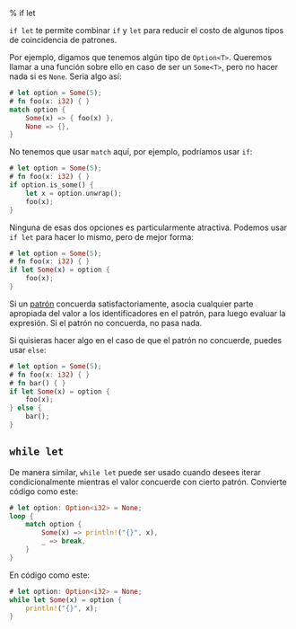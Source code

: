 % if let

`if let` te permite combinar `if` y `let` para reducir el costo de algunos tipos de coincidencia de patrones.

Por ejemplo, digamos que tenemos algún tipo de `Option<T>`. Queremos llamar a una función sobre ello en caso de ser un `Some<T>`, pero no hacer nada si es `None`. Seria algo así:

```rust
# let option = Some(5);
# fn foo(x: i32) { }
match option {
    Some(x) => { foo(x) },
    None => {},
}
```

No tenemos que usar `match` aquí, por ejemplo, podríamos usar `if`:

```rust
# let option = Some(5);
# fn foo(x: i32) { }
if option.is_some() {
    let x = option.unwrap();
    foo(x);
}
```

Ninguna de esas dos opciones es particularmente atractiva. Podemos usar `if let` para hacer lo mismo, pero de mejor forma:


```rust
# let option = Some(5);
# fn foo(x: i32) { }
if let Some(x) = option {
    foo(x);
}
```

Si un [patrón][patterns] concuerda satisfactoriamente, asocia cualquier parte apropiada del valor a los identificadores en el patrón, para luego evaluar la expresión. Si el patrón no concuerda, no pasa nada.

Si quisieras hacer algo en el caso de que el patrón no concuerde, puedes usar `else`:

```rust
# let option = Some(5);
# fn foo(x: i32) { }
# fn bar() { }
if let Some(x) = option {
    foo(x);
} else {
    bar();
}
```

## `while let`

De manera similar, `while let` puede ser usado cuando desees iterar condicionalmente mientras el valor concuerde con cierto patrón. Convierte código como este:

```rust
# let option: Option<i32> = None;
loop {
    match option {
        Some(x) => println!("{}", x),
        _ => break,
    }
}
```

En código como este:

```rust
# let option: Option<i32> = None;
while let Some(x) = option {
    println!("{}", x);
}
```

[patterns]: patterns.html
